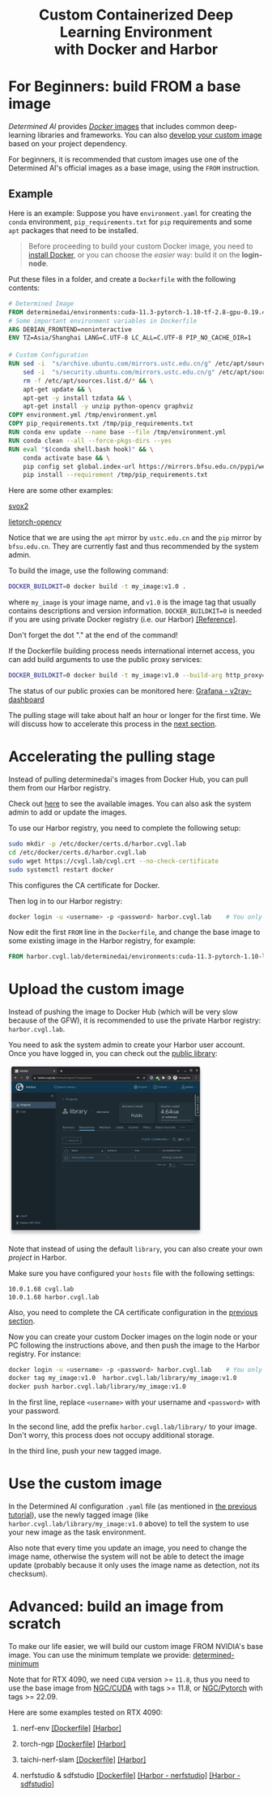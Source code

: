 <h1 align="center">Custom Containerized Deep Learning Environment<br>
with Docker and Harbor </h1>

# For Beginners: build FROM a base image

*Determined AI* provides [*Docker* images](https://hub.docker.com/r/determinedai/environments/tags) that includes common deep-learning libraries and frameworks. You can also [develop your custom image](https://gpu.cvgl.lab/docs/prepare-environment/custom-env.html) based on your project dependency.

For beginners, it is recommended that custom images use one of the Determined AI's official images as a base image, using the `FROM` instruction.

## Example

Here is an example: Suppose you have `environment.yaml` for creating the `conda` environment, `pip_requirements.txt` for `pip` requirements and some `apt` packages that need to be installed.

> Before proceeding to build your custom Docker image, you need to [install Docker](https://docs.docker.com/engine/install/), or you can choose the *easier* way: build it on the **login-node**.

Put these files in a folder, and create a `Dockerfile` with the following contents:

```Dockerfile
# Determined Image
FROM determinedai/environments:cuda-11.3-pytorch-1.10-tf-2.8-gpu-0.19.4
# Some important environment variables in Dockerfile
ARG DEBIAN_FRONTEND=noninteractive
ENV TZ=Asia/Shanghai LANG=C.UTF-8 LC_ALL=C.UTF-8 PIP_NO_CACHE_DIR=1

# Custom Configuration
RUN sed -i  "s/archive.ubuntu.com/mirrors.ustc.edu.cn/g" /etc/apt/sources.list && \
    sed -i  "s/security.ubuntu.com/mirrors.ustc.edu.cn/g" /etc/apt/sources.list && \
    rm -f /etc/apt/sources.list.d/* && \
    apt-get update && \
    apt-get -y install tzdata && \
    apt-get install -y unzip python-opencv graphviz
COPY environment.yml /tmp/environment.yml
COPY pip_requirements.txt /tmp/pip_requirements.txt
RUN conda env update --name base --file /tmp/environment.yml
RUN conda clean --all --force-pkgs-dirs --yes
RUN eval "$(conda shell.bash hook)" && \
    conda activate base && \
    pip config set global.index-url https://mirrors.bfsu.edu.cn/pypi/web/simple &&\
    pip install --requirement /tmp/pip_requirements.txt
```

Here are some other examples:

[svox2](./Example_Envs/svox2/)

[lietorch-opencv](./Example_Envs/lietorch-opencv/)

Notice that we are using the `apt` mirror by `ustc.edu.cn` and the `pip` mirror by `bfsu.edu.cn`. They are currently fast and thus recommended by the system admin.

To build the image, use the following command:

```bash
DOCKER_BUILDKIT=0 docker build -t my_image:v1.0 .
```

where `my_image` is your image name, and `v1.0` is the image tag that usually contains descriptions and version information. `DOCKER_BUILDKIT=0` is needed if you are using private Docker registry (i.e. our Harbor) [[Reference]](https://stackoverflow.com/questions/75766469/docker-build-cannot-pull-base-image-from-private-docker-registry-that-requires).

Don't forget the dot "." at the end of the command!

If the Dockerfile building process needs international internet access, you can add build arguments to use the public proxy services:

```bash
DOCKER_BUILDKIT=0 docker build -t my_image:v1.0 --build-arg http_proxy=http://10.0.1.68:8889 --build-arg https_proxy=http://10.0.1.68:8889 .
```

The status of our public proxies can be monitored here: [Grafana - v2ray-dashboard](https://grafana.cvgl.lab/d/CCSvIIEZz/v2ray-dashboard)

The pulling stage will take about half an hour or longer for the first time. We will discuss how to accelerate this process in the [next section](#accelerating-the-pulling-stage).

# Accelerating the pulling stage

Instead of pulling determinedai's images from Docker Hub, you can pull them from our Harbor registry.

Check out [here](https://harbor.cvgl.lab/harbor/projects/2/repositories/environments/) to see the available images. You can also ask the system admin to add or update the images.

To use our Harbor registry, you need to complete the following setup:

```bash
sudo mkdir -p /etc/docker/certs.d/harbor.cvgl.lab
cd /etc/docker/certs.d/harbor.cvgl.lab
sudo wget https://cvgl.lab/cvgl.crt --no-check-certificate
sudo systemctl restart docker
```

This configures the CA certificate for Docker.

Then log in to our Harbor registry:

```bash
docker login -u <username> -p <password> harbor.cvgl.lab    # You only need to login once
```

Now edit the first `FROM` line in the `Dockerfile`, and change the base image to some existing image in the Harbor registry, for example:

```dockerfile
FROM harbor.cvgl.lab/determinedai/environments:cuda-11.3-pytorch-1.10-lightning-1.5-tf-2.8-gpu-0.18.5
```

# Upload the custom image

Instead of pushing the image to Docker Hub (which will be very slow because of the GFW), it is recommended to use the private Harbor registry: `harbor.cvgl.lab`.

You need to ask the system admin to create your Harbor user account. Once you have logged in, you can check out the [public library](https://harbor.cvgl.lab/harbor/projects/1/repositories):

<img src="./Custom_Containerized_Environment/harbor-library.png" alt="Harbor library" style="width:40vw;"/>

Note that instead of using the default `library`, you can also create your own *project* in Harbor.

Make sure you have configured your `hosts` file with the following settings:

```text
10.0.1.68 cvgl.lab
10.0.1.68 harbor.cvgl.lab
```

Also, you need to complete the CA certificate configuration in the [previous section](#accelerating-the-pulling-stage).

Now you can create your custom Docker images on the login node or your PC following the instructions above, and then push the image to the Harbor registry. For instance:

```bash
docker login -u <username> -p <password> harbor.cvgl.lab    # You only need to login once
docker tag my_image:v1.0  harbor.cvgl.lab/library/my_image:v1.0
docker push harbor.cvgl.lab/library/my_image:v1.0
```

In the first line, replace `<username>` with your username and `<password>` with your password.

In the second line, add the prefix `harbor.cvgl.lab/library/` to your image. Don't worry, this process does not occupy additional storage.

In the third line, push your new tagged image.

# Use the custom image

In the Determined AI configuration `.yaml` file (as mentioned in [the previous tutorial](./Determined_AI_User_Guide.md#task-configuration-template)), use the newly tagged image (like `harbor.cvgl.lab/library/my_image:v1.0` above) to tell the system to use your new image as the task environment.

Also note that every time you update an image, you need to change the image name, otherwise the system will not be able to detect the image update (probably because it only uses the image name as detection, not its checksum).

# Advanced: build an image from scratch

To make our life easier, we will build our custom image FROM NVIDIA's base image. You can use the minimum template we provide: [determined-minimum](./Example_Envs/determined-minimum/)

Note that for RTX 4090, we need `CUDA` version >= `11.8`, thus you need to use the base image from [NGC/CUDA](https://catalog.ngc.nvidia.com/orgs/nvidia/containers/cuda) with tags >= 11.8, or [NGC/Pytorch](https://catalog.ngc.nvidia.com/orgs/nvidia/containers/pytorch) with tags >= 22.09.

Here are some examples tested on RTX 4090:

1. nerf-env [[Dockerfile]](./Example_Envs/nerf-env/) [[Harbor]](https://harbor.cvgl.lab/harbor/projects/1/repositories/nerf_env_test/artifacts-tab/artifacts/sha256:fd1376632bd15ea92eb9791723e95fab833f4f30185a9a8c3f765d158713bc60)

2. torch-ngp [[Dockerfile]](./Example_Envs/torch-ngp/) [[Harbor]](https://harbor.cvgl.lab/harbor/projects/1/repositories/zlz-torch-ngp/artifacts-tab/artifacts/sha256:a5e1d1d87123910bb904426e921c1857d401c73e5789c56600fac1039dd4d024)

3. taichi-nerf-slam [[Dockerfile]](./Example_Envs/taichi-nerf-slam/) [[Harbor]](https://harbor.cvgl.lab/harbor/projects/1/repositories/zlz-taichi-nerf-slam/artifacts-tab/artifacts/sha256:4a6f9395008187921dfe4370164c18e7b000fbff56969a997d950aca43aaa702)

4. nerfstudio & sdfstudio [[Dockerfile]](./Example_Envs/nerfstudio/) [[Harbor - nerfstudio]](https://harbor.cvgl.lab/harbor/projects/1/repositories/zlz-nerfstudio/artifacts-tab/artifacts/sha256:4dd0c7316f30127e83a79467bd88b4984bbab1ee63762102b3cef1f9c7c006be) [[Harbor - sdfstudio]](https://harbor.cvgl.lab/harbor/projects/1/repositories/zlz-sdfstudio/artifacts-tab/artifacts/sha256:f4515c1c9bece35e689ada0f143fea88e11dbc0c0fe76ec412013661e83b2f1b)
